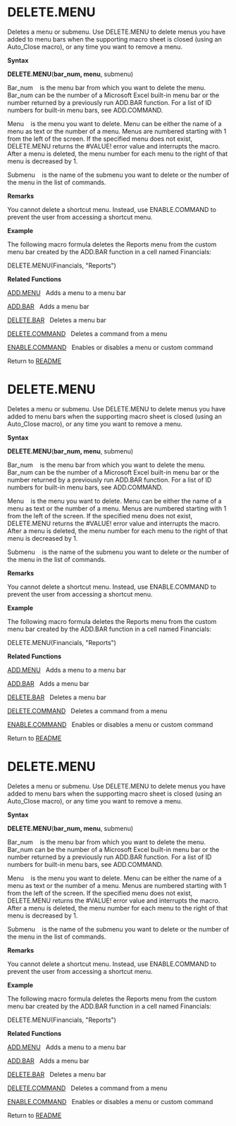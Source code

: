 # DELETE.MENU

Deletes a menu or submenu. Use DELETE.MENU to delete menus you have
added to menu bars when the supporting macro sheet is closed (using an
Auto\_Close macro), or any time you want to remove a menu.

**Syntax**

**DELETE.MENU**(**bar\_num, menu**, submenu)

Bar\_num&nbsp;&nbsp;&nbsp;&nbsp;is the menu bar from which you want to
delete the menu. Bar\_num can be the number of a Microsoft Excel
built-in menu bar or the number returned by a previously run ADD.BAR
function. For a list of ID numbers for built-in menu bars, see
ADD.COMMAND.

Menu&nbsp;&nbsp;&nbsp;&nbsp;is the menu you want to delete. Menu can be
either the name of a menu as text or the number of a menu. Menus are
numbered starting with 1 from the left of the screen. If the specified
menu does not exist, DELETE.MENU returns the \#VALUE\! error value and
interrupts the macro. After a menu is deleted, the menu number for each
menu to the right of that menu is decreased by 1.

Submenu&nbsp;&nbsp;&nbsp;&nbsp;is the name of the submenu you want to
delete or the number of the menu in the list of commands.

**Remarks**

You cannot delete a shortcut menu. Instead, use ENABLE.COMMAND to
prevent the user from accessing a shortcut menu.

**Example**

The following macro formula deletes the Reports menu from the custom
menu bar created by the ADD.BAR function in a cell named Financials:

DELETE.MENU(Financials, "Reports")

**Related Functions**

[ADD.MENU](ADD.MENU.md)&nbsp;&nbsp;&nbsp;Adds a menu to a menu bar

[ADD.BAR](ADD.BAR.md)&nbsp;&nbsp;&nbsp;Adds a menu bar

[DELETE.BAR](DELETE.BAR.md)&nbsp;&nbsp;&nbsp;Deletes a menu bar

[DELETE.COMMAND](DELETE.COMMAND.md)&nbsp;&nbsp;&nbsp;Deletes a command from a menu

[ENABLE.COMMAND](ENABLE.COMMAND.md)&nbsp;&nbsp;&nbsp;Enables or disables a menu or custom
command



Return to [README](README.md#D)

# DELETE.MENU

Deletes a menu or submenu. Use DELETE.MENU to delete menus you have
added to menu bars when the supporting macro sheet is closed (using an
Auto\_Close macro), or any time you want to remove a menu.

**Syntax**

**DELETE.MENU**(**bar\_num, menu**, submenu)

Bar\_num&nbsp;&nbsp;&nbsp;&nbsp;is the menu bar from which you want to
delete the menu. Bar\_num can be the number of a Microsoft Excel
built-in menu bar or the number returned by a previously run ADD.BAR
function. For a list of ID numbers for built-in menu bars, see
ADD.COMMAND.

Menu&nbsp;&nbsp;&nbsp;&nbsp;is the menu you want to delete. Menu can be
either the name of a menu as text or the number of a menu. Menus are
numbered starting with 1 from the left of the screen. If the specified
menu does not exist, DELETE.MENU returns the \#VALUE\! error value and
interrupts the macro. After a menu is deleted, the menu number for each
menu to the right of that menu is decreased by 1.

Submenu&nbsp;&nbsp;&nbsp;&nbsp;is the name of the submenu you want to
delete or the number of the menu in the list of commands.

**Remarks**

You cannot delete a shortcut menu. Instead, use ENABLE.COMMAND to
prevent the user from accessing a shortcut menu.

**Example**

The following macro formula deletes the Reports menu from the custom
menu bar created by the ADD.BAR function in a cell named Financials:

DELETE.MENU(Financials, "Reports")

**Related Functions**

[ADD.MENU](ADD.MENU.md)&nbsp;&nbsp;&nbsp;Adds a menu to a menu bar

[ADD.BAR](ADD.BAR.md)&nbsp;&nbsp;&nbsp;Adds a menu bar

[DELETE.BAR](DELETE.BAR.md)&nbsp;&nbsp;&nbsp;Deletes a menu bar

[DELETE.COMMAND](DELETE.COMMAND.md)&nbsp;&nbsp;&nbsp;Deletes a command from a menu

[ENABLE.COMMAND](ENABLE.COMMAND.md)&nbsp;&nbsp;&nbsp;Enables or disables a menu or custom
command



Return to [README](README.md#D)

# DELETE.MENU

Deletes a menu or submenu. Use DELETE.MENU to delete menus you have
added to menu bars when the supporting macro sheet is closed (using an
Auto\_Close macro), or any time you want to remove a menu.

**Syntax**

**DELETE.MENU**(**bar\_num, menu**, submenu)

Bar\_num&nbsp;&nbsp;&nbsp;&nbsp;is the menu bar from which you want to
delete the menu. Bar\_num can be the number of a Microsoft Excel
built-in menu bar or the number returned by a previously run ADD.BAR
function. For a list of ID numbers for built-in menu bars, see
ADD.COMMAND.

Menu&nbsp;&nbsp;&nbsp;&nbsp;is the menu you want to delete. Menu can be
either the name of a menu as text or the number of a menu. Menus are
numbered starting with 1 from the left of the screen. If the specified
menu does not exist, DELETE.MENU returns the \#VALUE\! error value and
interrupts the macro. After a menu is deleted, the menu number for each
menu to the right of that menu is decreased by 1.

Submenu&nbsp;&nbsp;&nbsp;&nbsp;is the name of the submenu you want to
delete or the number of the menu in the list of commands.

**Remarks**

You cannot delete a shortcut menu. Instead, use ENABLE.COMMAND to
prevent the user from accessing a shortcut menu.

**Example**

The following macro formula deletes the Reports menu from the custom
menu bar created by the ADD.BAR function in a cell named Financials:

DELETE.MENU(Financials, "Reports")

**Related Functions**

[ADD.MENU](ADD.MENU.md)&nbsp;&nbsp;&nbsp;Adds a menu to a menu bar

[ADD.BAR](ADD.BAR.md)&nbsp;&nbsp;&nbsp;Adds a menu bar

[DELETE.BAR](DELETE.BAR.md)&nbsp;&nbsp;&nbsp;Deletes a menu bar

[DELETE.COMMAND](DELETE.COMMAND.md)&nbsp;&nbsp;&nbsp;Deletes a command from a menu

[ENABLE.COMMAND](ENABLE.COMMAND.md)&nbsp;&nbsp;&nbsp;Enables or disables a menu or custom
command



Return to [README](README.md#D)

